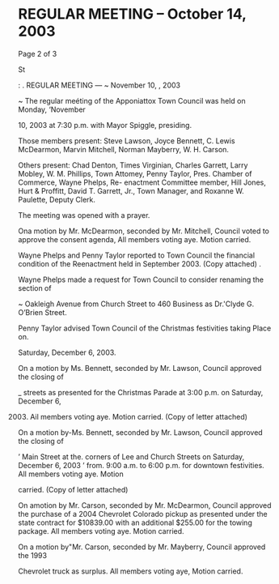 # REGULAR MEETING – October 14, 2003

Page 2 of 3

St

: . REGULAR MEETING — ~ November 10, , 2003

~ The regular meéting of the Apponiattox Town Council was held on Monday, ‘November

10, 2003 at 7:30 p.m. with Mayor Spiggle, presiding.

Those members present: Steve Lawson, Joyce Bennett, C. Lewis McDearmon, Marvin
Mitchell, Norman Mayberry, W. H. Carson.

Others present: Chad Denton, Times Virginian, Charles Garrett, Larry Mobley, W. M.
Phillips, Town Attomey, Penny Taylor, Pres. Chamber of Commerce, Wayne Phelps, Re-
enactment Committee member, Hill Jones, Hurt & Proffitt, David T. Garrett, Jr., Town
Manager, and Roxanne W. Paulette, Deputy Clerk.

The meeting was opened with a prayer.

Ona motion by Mr. McDearmon, seconded by Mr. Mitchell, Council voted to approve
the consent agenda, All members voting aye. Motion carried.

Wayne Phelps and Penny Taylor reported to Town Council the financial condition of the
Reenactment held in September 2003. (Copy attached) .

Wayne Phelps made a request for Town Council to consider renaming the section of

~ Oakleigh Avenue from Church Street to 460 Business as Dr.'Clyde G. O’Brien Street.

Penny Taylor advised Town Council of the Christmas festivities taking Place on.

Saturday, December 6, 2003.

On a motion by Ms. Bennett, seconded by Mr. Lawson, Council approved the closing of

_ streets as presented for the Christmas Parade at 3:00 p.m. on Saturday, December 6,

2003. Ail members voting aye. Motion carried. (Copy of letter attached)

On a motion by-Ms. Bennett, seconded by Mr. Lawson, Council approved the closing of

’ Main Street at the. corners of Lee and Church Streets on Saturday, December 6, 2003
’ from. 9:00 a.m. to 6:00 p.m. for downtown festivities. All members voting aye. Motion

carried. (Copy of letter attached)

On amotion by Mr. Carson, seconded by Mr. McDearmon, Council approved the
purchase of a 2004 Chevrolet Colorado pickup as presented under the state contract for
$10839.00 with an additional $255.00 for the towing package. All members voting aye.
Motion carried.

On a motion by"Mr. Carson, seconded by Mr. Mayberry, Council approved the 1993

Chevrolet truck as surplus. All members voting aye, Motion carried.